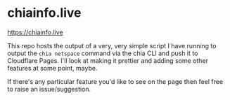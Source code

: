 # chiainfo.live

https://chiainfo.live

This repo hosts the output of a very, very simple script I have running to output the `chia netspace` command via the chia CLI and push it to Cloudflare Pages. I'll look at making it prettier and adding some other features at some point, maybe.

If there's any particular feature you'd like to see on the page then feel free to raise an issue/suggestion.
